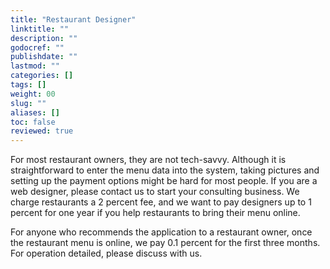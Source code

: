 ```yaml
---
title: "Restaurant Designer"
linktitle: ""
description: ""
godocref: ""
publishdate: ""
lastmod: ""
categories: []
tags: []
weight: 00
slug: ""
aliases: []
toc: false
reviewed: true
---
```


For most restaurant owners, they are not tech-savvy. Although it is straightforward to enter the menu data into the system, taking pictures and setting up the payment options might be hard for most people. If you are a web designer, please contact us to start your consulting business. We charge restaurants a 2 percent fee, and we want to pay designers up to 1 percent for one year if you help restaurants to bring their menu online. 

For anyone who recommends the application to a restaurant owner, once the restaurant menu is online, we pay 0.1 percent for the first three months. For operation detailed, please discuss with us. 

